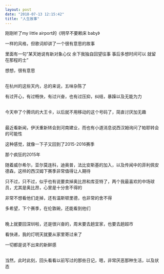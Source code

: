 ```yaml
---
layout: post
date: "2018-07-13 12:15:42"
title: "人生故事"
---
```



刚刚听了my little airport的《明早不要赖床 baby》

一样的风格，但歌词却讲了一个很有意思的故事

里面有一句“某天她说有新对象心仪 余下我独自回望往事 事后多想时间可以 就留在那程的士”

想想，很有意思  
<br>

在杭州的这些天内，总的来说，五味杂陈了

有过开心，有过畅快，有过兴奋，也有过压抑，纠结，暴躁以及无能为力  
<br>

今天申了个腾讯的大王卡，以后就不用移动的这个号码了，简直讨厌加无趣  
<br>

最近看新闻，伊沃重新转会到河南建业，而也有小道消息说西汉姆询问了帕耶转会的可能性

这种感觉，就像一下子又回到了2015-2016赛季

那个疯狂的2015年

随着威尔希尔，亚尔莫连科，迪奥普，法比安斯基的加入，以及传闻中的菲利佩安德森，这样的西汉姆下赛季非常值得让人期待

只不过，只不过，似乎也有说要卖掉奥比昂和库亚特了，两个我最喜欢的中场球员，尤其是奥比昂，心里是十分舍不得的

非常不想看他们走掉，还有温斯顿里德，也非常的舍不得

多希望，下个赛季，在伦敦碗，还能看到他们  
<br>

晚上就要回深圳啦，还是很兴奋的，周末要去趟宜家，也要去趟超市

看快递，我的灯明天就要从家里寄过来了

一切都是说不出来的新鲜感  
<br>

当然，此时此刻，回头看看以前写过的那些日记，嗯，非常厌恶那种生活，以及状态